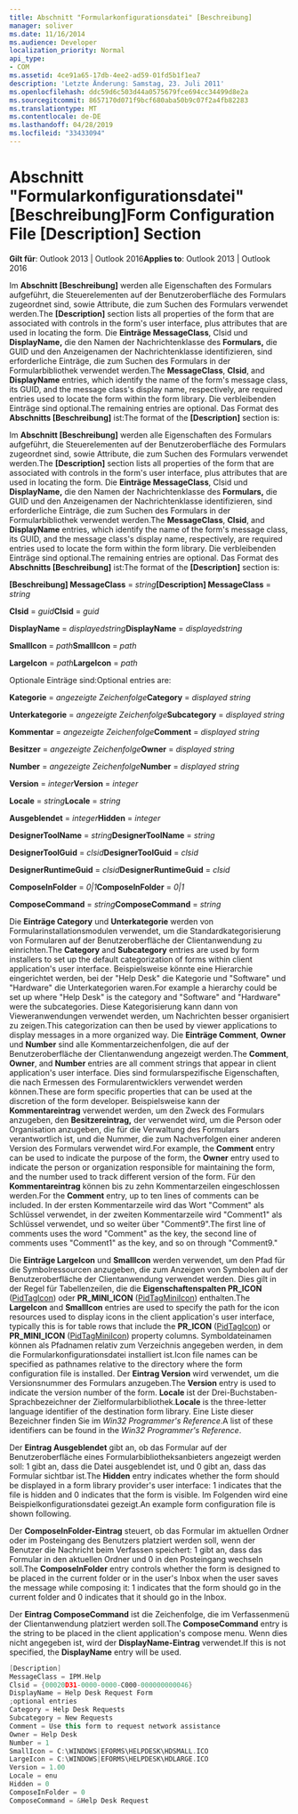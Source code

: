 ```yaml
---
title: Abschnitt "Formularkonfigurationsdatei" [Beschreibung]
manager: soliver
ms.date: 11/16/2014
ms.audience: Developer
localization_priority: Normal
api_type:
- COM
ms.assetid: 4ce91a65-17db-4ee2-ad59-01fd5b1f1ea7
description: 'Letzte Änderung: Samstag, 23. Juli 2011'
ms.openlocfilehash: ddc59d6c503d44a0575679fce694cc34499d8e2a
ms.sourcegitcommit: 8657170d071f9bcf680aba50b9c07f2a4fb82283
ms.translationtype: MT
ms.contentlocale: de-DE
ms.lasthandoff: 04/28/2019
ms.locfileid: "33433094"
---
```

# <a name="form-configuration-file-description-section"></a><span data-ttu-id="9e478-103">Abschnitt "Formularkonfigurationsdatei" [Beschreibung]</span><span class="sxs-lookup"><span data-stu-id="9e478-103">Form Configuration File [Description] Section</span></span>
 
<span data-ttu-id="9e478-104">**Gilt für**: Outlook 2013 | Outlook 2016</span><span class="sxs-lookup"><span data-stu-id="9e478-104">**Applies to**: Outlook 2013 | Outlook 2016</span></span> 
  
<span data-ttu-id="9e478-105">Im **Abschnitt [Beschreibung]** werden alle Eigenschaften des Formulars aufgeführt, die Steuerelementen auf der Benutzeroberfläche des Formulars zugeordnet sind, sowie Attribute, die zum Suchen des Formulars verwendet werden.</span><span class="sxs-lookup"><span data-stu-id="9e478-105">The **[Description]** section lists all properties of the form that are associated with controls in the form's user interface, plus attributes that are used in locating the form.</span></span> <span data-ttu-id="9e478-106">Die **Einträge MessageClass**, Clsid und **DisplayName,** die den Namen der Nachrichtenklasse des **Formulars,** die GUID und den Anzeigenamen der Nachrichtenklasse identifizieren, sind erforderliche Einträge, die zum Suchen des Formulars in der Formularbibliothek verwendet werden.</span><span class="sxs-lookup"><span data-stu-id="9e478-106">The **MessageClass**, **Clsid**, and **DisplayName** entries, which identify the name of the form's message class, its GUID, and the message class's display name, respectively, are required entries used to locate the form within the form library.</span></span> <span data-ttu-id="9e478-107">Die verbleibenden Einträge sind optional.</span><span class="sxs-lookup"><span data-stu-id="9e478-107">The remaining entries are optional.</span></span> <span data-ttu-id="9e478-108">Das Format des **Abschnitts [Beschreibung]** ist:</span><span class="sxs-lookup"><span data-stu-id="9e478-108">The format of the **[Description]** section is:</span></span> 
  
<span data-ttu-id="9e478-109">Im **Abschnitt [Beschreibung]** werden alle Eigenschaften des Formulars aufgeführt, die Steuerelementen auf der Benutzeroberfläche des Formulars zugeordnet sind, sowie Attribute, die zum Suchen des Formulars verwendet werden.</span><span class="sxs-lookup"><span data-stu-id="9e478-109">The **[Description]** section lists all properties of the form that are associated with controls in the form's user interface, plus attributes that are used in locating the form.</span></span> <span data-ttu-id="9e478-110">Die **Einträge MessageClass**, Clsid und **DisplayName,** die den Namen der Nachrichtenklasse des **Formulars,** die GUID und den Anzeigenamen der Nachrichtenklasse identifizieren, sind erforderliche Einträge, die zum Suchen des Formulars in der Formularbibliothek verwendet werden.</span><span class="sxs-lookup"><span data-stu-id="9e478-110">The **MessageClass**, **Clsid**, and **DisplayName** entries, which identify the name of the form's message class, its GUID, and the message class's display name, respectively, are required entries used to locate the form within the form library.</span></span> <span data-ttu-id="9e478-111">Die verbleibenden Einträge sind optional.</span><span class="sxs-lookup"><span data-stu-id="9e478-111">The remaining entries are optional.</span></span> <span data-ttu-id="9e478-112">Das Format des **Abschnitts [Beschreibung]** ist:</span><span class="sxs-lookup"><span data-stu-id="9e478-112">The format of the **[Description]** section is:</span></span> 
  
 <span data-ttu-id="9e478-113">**[Beschreibung] MessageClass**  =   _string_</span><span class="sxs-lookup"><span data-stu-id="9e478-113">**[Description] MessageClass** =  _string_</span></span>
  
 <span data-ttu-id="9e478-114">**Clsid**  =   _guid_</span><span class="sxs-lookup"><span data-stu-id="9e478-114">**Clsid** =  _guid_</span></span>
  
 <span data-ttu-id="9e478-115">**DisplayName**  =   _displayedstring_</span><span class="sxs-lookup"><span data-stu-id="9e478-115">**DisplayName** =  _displayedstring_</span></span>
  
 <span data-ttu-id="9e478-116">**SmallIcon**  =   _path_</span><span class="sxs-lookup"><span data-stu-id="9e478-116">**SmallIcon** =  _path_</span></span>
  
 <span data-ttu-id="9e478-117">**LargeIcon**  =   _path_</span><span class="sxs-lookup"><span data-stu-id="9e478-117">**LargeIcon** =  _path_</span></span>
  
<span data-ttu-id="9e478-118">Optionale Einträge sind:</span><span class="sxs-lookup"><span data-stu-id="9e478-118">Optional entries are:</span></span>
  
 <span data-ttu-id="9e478-119">**Kategorie**  =   _angezeigte Zeichenfolge_</span><span class="sxs-lookup"><span data-stu-id="9e478-119">**Category** =  _displayed string_</span></span>
  
 <span data-ttu-id="9e478-120">**Unterkategorie**  =   _angezeigte Zeichenfolge_</span><span class="sxs-lookup"><span data-stu-id="9e478-120">**Subcategory** =  _displayed string_</span></span>
  
 <span data-ttu-id="9e478-121">**Kommentar**  =   _angezeigte Zeichenfolge_</span><span class="sxs-lookup"><span data-stu-id="9e478-121">**Comment** =  _displayed string_</span></span>
  
 <span data-ttu-id="9e478-122">**Besitzer**  =   _angezeigte Zeichenfolge_</span><span class="sxs-lookup"><span data-stu-id="9e478-122">**Owner** =  _displayed string_</span></span>
  
 <span data-ttu-id="9e478-123">**Number**  =   _angezeigte Zeichenfolge_</span><span class="sxs-lookup"><span data-stu-id="9e478-123">**Number** =  _displayed string_</span></span>
  
 <span data-ttu-id="9e478-124">**Version**  =   _integer_</span><span class="sxs-lookup"><span data-stu-id="9e478-124">**Version** =  _integer_</span></span>
  
 <span data-ttu-id="9e478-125">**Locale**  =   _string_</span><span class="sxs-lookup"><span data-stu-id="9e478-125">**Locale** =  _string_</span></span>
  
 <span data-ttu-id="9e478-126">**Ausgeblendet**  =   _integer_</span><span class="sxs-lookup"><span data-stu-id="9e478-126">**Hidden** =  _integer_</span></span>
  
 <span data-ttu-id="9e478-127">**DesignerToolName**  =   _string_</span><span class="sxs-lookup"><span data-stu-id="9e478-127">**DesignerToolName** =  _string_</span></span>
  
 <span data-ttu-id="9e478-128">**DesignerToolGuid**  =   _clsid_</span><span class="sxs-lookup"><span data-stu-id="9e478-128">**DesignerToolGuid** =  _clsid_</span></span>
  
 <span data-ttu-id="9e478-129">**DesignerRuntimeGuid**  =   _clsid_</span><span class="sxs-lookup"><span data-stu-id="9e478-129">**DesignerRuntimeGuid** =  _clsid_</span></span>
  
 <span data-ttu-id="9e478-130">**ComposeInFolder**  =   _0|1_</span><span class="sxs-lookup"><span data-stu-id="9e478-130">**ComposeInFolder** =  _0|1_</span></span>
  
 <span data-ttu-id="9e478-131">**ComposeCommand**  =   _string_</span><span class="sxs-lookup"><span data-stu-id="9e478-131">**ComposeCommand** =  _string_</span></span>
  
<span data-ttu-id="9e478-132">Die **Einträge Category** und **Unterkategorie** werden von Formularinstallationsmodulen verwendet, um die Standardkategorisierung von Formularen auf der Benutzeroberfläche der Clientanwendung zu einrichten.</span><span class="sxs-lookup"><span data-stu-id="9e478-132">The **Category** and **Subcategory** entries are used by form installers to set up the default categorization of forms within client application's user interface.</span></span> <span data-ttu-id="9e478-133">Beispielsweise könnte eine Hierarchie eingerichtet werden, bei der "Help Desk" die Kategorie und "Software" und "Hardware" die Unterkategorien waren.</span><span class="sxs-lookup"><span data-stu-id="9e478-133">For example a hierarchy could be set up where "Help Desk" is the category and "Software" and "Hardware" were the subcategories.</span></span> <span data-ttu-id="9e478-134">Diese Kategorisierung kann dann von Vieweranwendungen verwendet werden, um Nachrichten besser organisiert zu zeigen.</span><span class="sxs-lookup"><span data-stu-id="9e478-134">This categorization can then be used by viewer applications to display messages in a more organized way.</span></span> <span data-ttu-id="9e478-135">Die **Einträge Comment**, **Owner** und **Number** sind alle Kommentarzeichenfolgen, die auf der Benutzeroberfläche der Clientanwendung angezeigt werden.</span><span class="sxs-lookup"><span data-stu-id="9e478-135">The **Comment**, **Owner**, and **Number** entries are all comment strings that appear in client application's user interface.</span></span> <span data-ttu-id="9e478-136">Dies sind formularspezifische Eigenschaften, die nach Ermessen des Formularentwicklers verwendet werden können.</span><span class="sxs-lookup"><span data-stu-id="9e478-136">These are form specific properties that can be used at the discretion of the form developer.</span></span> <span data-ttu-id="9e478-137">Beispielsweise kann der **Kommentareintrag** verwendet werden, um den Zweck des Formulars anzugeben, den **Besitzereintrag,** der verwendet wird, um die Person oder Organisation anzugeben, die für die Verwaltung des Formulars verantwortlich ist, und die Nummer, die zum Nachverfolgen einer anderen Version des Formulars verwendet wird.</span><span class="sxs-lookup"><span data-stu-id="9e478-137">For example, the **Comment** entry can be used to indicate the purpose of the form, the **Owner** entry used to indicate the person or organization responsible for maintaining the form, and the number used to track different version of the form.</span></span> <span data-ttu-id="9e478-138">Für den **Kommentareintrag** können bis zu zehn Kommentarzeilen eingeschlossen werden.</span><span class="sxs-lookup"><span data-stu-id="9e478-138">For the **Comment** entry, up to ten lines of comments can be included.</span></span> <span data-ttu-id="9e478-139">In der ersten Kommentarzeile wird das Wort "Comment" als Schlüssel verwendet, in der zweiten Kommentarzeile wird "Comment1" als Schlüssel verwendet, und so weiter über "Comment9".</span><span class="sxs-lookup"><span data-stu-id="9e478-139">The first line of comments uses the word "Comment" as the key, the second line of comments uses "Comment1" as the key, and so on through "Comment9."</span></span> 
  
<span data-ttu-id="9e478-140">Die **Einträge LargeIcon** und **SmallIcon** werden verwendet, um den Pfad für die Symbolressourcen anzugeben, die zum Anzeigen von Symbolen auf der Benutzeroberfläche der Clientanwendung verwendet werden. Dies gilt in der Regel für Tabellenzeilen, die die **Eigenschaftenspalten PR_ICON** ([PidTagIcon](pidtagicon-canonical-property.md)) oder **PR_MINI_ICON** ([PidTagMiniIcon](pidtagminiicon-canonical-property.md)) enthalten.</span><span class="sxs-lookup"><span data-stu-id="9e478-140">The **LargeIcon** and **SmallIcon** entries are used to specify the path for the icon resources used to display icons in the client application's user interface, typically this is for table rows that include the **PR_ICON** ([PidTagIcon](pidtagicon-canonical-property.md)) or **PR_MINI_ICON** ([PidTagMiniIcon](pidtagminiicon-canonical-property.md)) property columns.</span></span> <span data-ttu-id="9e478-141">Symboldateinamen können als Pfadnamen relativ zum Verzeichnis angegeben werden, in dem die Formularkonfigurationsdatei installiert ist.</span><span class="sxs-lookup"><span data-stu-id="9e478-141">Icon file names can be specified as pathnames relative to the directory where the form configuration file is installed.</span></span> <span data-ttu-id="9e478-142">Der **Eintrag Version** wird verwendet, um die Versionsnummer des Formulars anzugeben.</span><span class="sxs-lookup"><span data-stu-id="9e478-142">The **Version** entry is used to indicate the version number of the form.</span></span> <span data-ttu-id="9e478-143">**Locale** ist der Drei-Buchstaben-Sprachbezeichner der Zielformularbibliothek.</span><span class="sxs-lookup"><span data-stu-id="9e478-143">**Locale** is the three-letter language identifier of the destination form library.</span></span> <span data-ttu-id="9e478-144">Eine Liste dieser Bezeichner finden Sie im  _Win32 Programmer's Reference_.</span><span class="sxs-lookup"><span data-stu-id="9e478-144">A list of these identifiers can be found in the  _Win32 Programmer's Reference_.</span></span>
  
<span data-ttu-id="9e478-145">Der **Eintrag Ausgeblendet** gibt an, ob das Formular auf der Benutzeroberfläche eines Formularbibliotheksanbieters angezeigt werden soll: 1 gibt an, dass die Datei ausgeblendet ist, und 0 gibt an, dass das Formular sichtbar ist.</span><span class="sxs-lookup"><span data-stu-id="9e478-145">The **Hidden** entry indicates whether the form should be displayed in a form library provider's user interface: 1 indicates that the file is hidden and 0 indicates that the form is visible.</span></span> <span data-ttu-id="9e478-146">Im Folgenden wird eine Beispielkonfigurationsdatei gezeigt.</span><span class="sxs-lookup"><span data-stu-id="9e478-146">An example form configuration file is shown following.</span></span> 
  
<span data-ttu-id="9e478-147">Der **ComposeInFolder-Eintrag** steuert, ob das Formular im aktuellen Ordner oder im Posteingang des Benutzers platziert werden soll, wenn der Benutzer die Nachricht beim Verfassen speichert: 1 gibt an, dass das Formular in den aktuellen Ordner und 0 in den Posteingang wechseln soll.</span><span class="sxs-lookup"><span data-stu-id="9e478-147">The **ComposeInFolder** entry controls whether the form is designed to be placed in the current folder or in the user's Inbox when the user saves the message while composing it: 1 indicates that the form should go in the current folder and 0 indicates that it should go in the Inbox.</span></span> 
  
<span data-ttu-id="9e478-148">Der **Eintrag ComposeCommand** ist die Zeichenfolge, die im Verfassenmenü der Clientanwendung platziert werden soll.</span><span class="sxs-lookup"><span data-stu-id="9e478-148">The **ComposeCommand** entry is the string to be placed in the client application's compose menu.</span></span> <span data-ttu-id="9e478-149">Wenn dies nicht angegeben ist, wird der **DisplayName-Eintrag** verwendet.</span><span class="sxs-lookup"><span data-stu-id="9e478-149">If this is not specified, the **DisplayName** entry will be used.</span></span> 
  
```cpp
[Description]
MessageClass = IPM.Help
Clsid = {00020D31-0000-0000-C000-000000000046}
DisplayName = Help Desk Request Form
;optional entries
Category = Help Desk Requests
Subcategory = New Requests
Comment = Use this form to request network assistance
Owner = Help Desk
Number = 1
SmallIcon = C:\WINDOWS|EFORMS\HELPDESK\HDSMALL.ICO
LargeIcon = C:\WINDOWS|EFORMS\HELPDESK\HDLARGE.ICO
Version = 1.00
Locale = enu
Hidden = 0
ComposeInFolder = 0
ComposeCommand = &Help Desk Request
 
```


